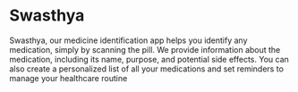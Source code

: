# Swasthya
Swasthya, our medicine identification app helps you identify any medication, simply by scanning the pill. We provide information about the medication, including its name, purpose, and potential side effects. You can also create a personalized list of all your medications and set reminders to manage your healthcare routine
